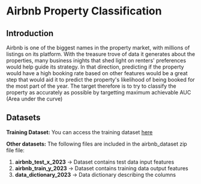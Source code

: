 # Airbnb Property Classification

## Introduction
Airbnb is one of the biggest names in the property market, with millions of listings on its platform. With the treasure trove of data it generates about the properties, many business inights that shed light on renters' preferences would help guide its strategy. In that direction, predicting if the property would have a high booking rate based on other features would be a great step that would aid it to predict the property's likelihood of being booked for the most part of the year.
The target therefore is to try to classify the property as accurately as possible by targetting maximum achievable AUC (Area under the curve)

## Datasets

**Training Dataset:**
You can access the training dataset [here](https://umd0-my.sharepoint.com/:x:/g/personal/svpatil_umd_edu/EU4A454xVJBAouxGGi9aVUUBfa2PYL5ty2vxzp6_04DKFw?e=AEl4Rf)

**Other datasets:**
The following files are included in the airbnb_dataset zip file file:
1. **airbnb_test_x_2023**   -> Dataset contains test data input features
2. **airbnb_train_y_2023**  -> Dataset contains training data output features
3. **data_dictionary_2023** -> Data dictionary describing the columns
